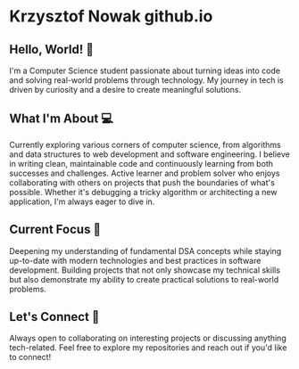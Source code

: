 ﻿# Krzysztof Nowak github.io
 
## Hello, World! 👋 <br>
I'm a Computer Science student passionate about turning ideas into code and solving real-world problems through technology. My journey in tech is driven by curiosity and a desire to create meaningful solutions.

## What I'm About 💻
Currently exploring various corners of computer science, from algorithms and data structures to web development and software engineering. I believe in writing clean, maintainable code and continuously learning from both successes and challenges.
Active learner and problem solver who enjoys collaborating with others on projects that push the boundaries of what's possible. Whether it's debugging a tricky algorithm or architecting a new application, I'm always eager to dive in.

## Current Focus 🎯
Deepening my understanding of fundamental DSA concepts while staying up-to-date with modern technologies and best practices in software development.
Building projects that not only showcase my technical skills but also demonstrate my ability to create practical solutions to real-world problems.

## Let's Connect 🤝
Always open to collaborating on interesting projects or discussing anything tech-related. Feel free to explore my repositories and reach out if you'd like to connect!
